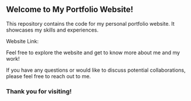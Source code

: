 ## Welcome to My Portfolio Website!

This repository contains the code for my personal portfolio website. It showcases my skills and experiences.

Website Link: <Loading />

Feel free to explore the website and get to know more about me and my work!

If you have any questions or would like to discuss potential collaborations, please feel free to reach out to me.

### Thank you for visiting!

